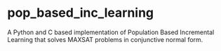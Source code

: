 # pop_based_inc_learning
A Python and C based implementation of Population Based Incremental Learning that solves MAXSAT problems in conjunctive normal form.
